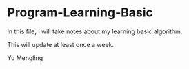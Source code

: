 # Program-Learning-Basic

In this file, I will take notes about my learning basic algorithm.

This will update at least once a week.



Yu Mengling